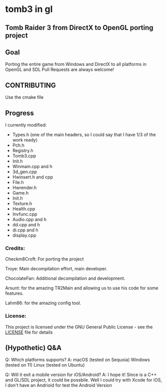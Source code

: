 # tomb3 in gl
## Tomb Raider 3 from DirectX to OpenGL porting project

## Goal
Porting the entire game from Windows and DirectX to all platforms in OpenGL and SDL
Pull Requests are always welcome!

## CONTRIBUTING
Use the cmake file

## Progress
I currently modified:
- Types.h (one of the main headers, so I could say that I have 1/3 of the work ready)
- Pch.h
- Registry.h
- Tomb3.cpp
- Init.h
- Winmain.cpp and h
- 3d_gen.cpp
- Hwinsert.h and cpp
- File.h
- Hwrender.h
- Game.h
- Init.h
- Texture.h
- Health.cpp
- Invfunc.cpp
- Audio.cpp and h
- dd.cpp and h
- di.cpp and h
- display.cpp

### Credits:
Checkm8Croft: For porting the project

Troye: Main decompilation effort, main developer.

ChocolateFan: Additional decompilation and development.

Arsunt: for the amazing TR2Main and allowing us to use his code for some features.

Lahm86: for the amazing config tool.

### License:
This project is licensed under the GNU General Public License - see the [LICENSE](https://github.com/Trxyebeep/tomb3/blob/master/LICENSE.md) file for details

## (Hypothetic) Q&A

Q: Which platforms supports?
A: macOS (tested on Sequoia) Windows (tested on 11) Linux (tested on Ubuntu)

Q: Will it exit a mobile version for iOS/Android?
A: I hope it! Since is a C++ and GL/SDL project, it could be possbile. Well I could try with Xcode for iOS, I don't have an Andrioid for test the Android Version